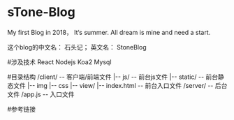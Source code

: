 # sTone-Blog
My first Blog in 2018， It‘s summer. All dream is mine and need a start.

这个blog的中文名： 石头记； 英文名： StoneBlog

#涉及技术
React Nodejs Koa2 Mysql 



#目录结构
/client/                    -- 客户端/前端文件
  |-- js/                   -- 前台js文件
  |-- static/               -- 前台静态文件
    |-- img
    |-- css
  |-- view/
    |-- index.html          -- 前台入口文件
/server/                    -- 后台文件
/app.js                     -- 入口文件


#参考链接
